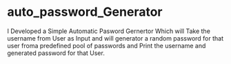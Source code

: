 # auto_password_Generator
I Developed a Simple Automatic Pasword Gernertor Which will Take the username  from User as Input and will generator a random password for that user froma predefined pool of passwords and Print the username and generated password for that User.
